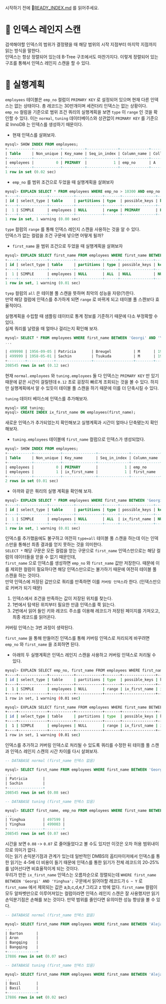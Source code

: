 시작하기 전에 🔗[READY_INDEX.md](../0.common/0.readme/READY_INDEX.md) 를 읽어주세요.  

# 🎯 인덱스 레인지 스캔

검색해야할 인덱스의 범위가 결정됐을 때 해당 범위의 시작 지점부터 마지막 지점까지 읽는 방식을 말한다.  
인덱스는 항상 정렬되어 있는데 B-Tree 구조에서도 마찬가지다. 이렇게 정렬되어 있는 구조를 통해서 인덱스 레인지 스캔을 할 수 있다.  

# 🎯 실행계획

`employees` 테이블은 `emp_no` 컬럼이 `PRIMARY KEY` 로 설정되어 있으며 현재 다른 인덱스는 없는 상태이다. 총 레코드는 30만개이며 세컨더리 인덱스는 없는 상황이다.  
`emp_no` 컬럼을 기준으로 범위 조건 쿼리의 실행계획을 보면 `type` 이 `range` 인 것을 확인할 수 있다. 이는 `normal`, `tuning` 데이터베이스와 상관없이 `PRIMARY KEY` 를 기준으로 InnoDB 는 인덱스를 생성하기 때문이다.  

- 현재 인덱스를 살펴보자.

```sql
mysql> SHOW INDEX FROM employees;
+-----------+------------+----------+--------------+-------------+-----------+-------------+----------+--------+------+------------+---------+---------------+---------+------------+
| Table     | Non_unique | Key_name | Seq_in_index | Column_name | Collation | Cardinality | Sub_part | Packed | Null | Index_type | Comment | Index_comment | Visible | Expression |
+-----------+------------+----------+--------------+-------------+-----------+-------------+----------+--------+------+------------+---------+---------------+---------+------------+
| employees |          0 | PRIMARY  |            1 | emp_no      | A         |      299069 |     NULL |   NULL |      | BTREE      |         |               | YES     | NULL       |
+-----------+------------+----------+--------------+-------------+-----------+-------------+----------+--------+------+------------+---------+---------------+---------+------------+
1 row in set (0.02 sec)
```

- `emp_no` 를 범위 조건으로 두었을 때 실행계획을 살펴보자

```sql
mysql> EXPLAIN SELECT * FROM employees WHERE emp_no > 10300 AND emp_no < 10500;
+----+-------------+-----------+------------+-------+---------------+---------+---------+------+------+----------+-------------+
| id | select_type | table     | partitions | type  | possible_keys | key     | key_len | ref  | rows | filtered | Extra       |
+----+-------------+-----------+------------+-------+---------------+---------+---------+------+------+----------+-------------+
|  1 | SIMPLE      | employees | NULL       | range | PRIMARY       | PRIMARY | 4       | NULL |  199 |   100.00 | Using where |
+----+-------------+-----------+------------+-------+---------------+---------+---------+------+------+----------+-------------+
1 row in set, 1 warning (0.00 sec)
```

`type` 컬럼의 `range` 를 통해 인덱스 레인지 스캔을 사용하는 것을 알 수 있다.  
인덱스가 없는 컬럼을 조건 구문에 넣으면 어떻게 될까?  

- `first_name` 을 범위 조건으로 두었을 때 실행계획을 살펴보자

```sql
mysql> EXPLAIN SELECT first_name FROM employees WHERE first_name BETWEEN 'Georgi' AND 'Yinghua';
+----+-------------+-----------+------------+------+---------------+------+---------+------+--------+----------+-------------+
| id | select_type | table     | partitions | type | possible_keys | key  | key_len | ref  | rows   | filtered | Extra       |
+----+-------------+-----------+------------+------+---------------+------+---------+------+--------+----------+-------------+
|  1 | SIMPLE      | employees | NULL       | ALL  | NULL          | NULL | NULL    | NULL | 299069 |    11.11 | Using where |
+----+-------------+-----------+------------+------+---------------+------+---------+------+--------+----------+-------------+
1 row in set, 1 warning (0.01 sec)
```

`tyep` 컬럼의 `all` 은 테이블 풀 스캔을 뜻하며 최악의 성능을 자랑(?)한다.  
만약 해당 컬럼에 인덱스를 추가하게 되면 `range` 로 바뀌게 되고 테이블 풀 스캔보다 효율적이다.  

실행계획을 수립할 때 샘플링 데이터로 통계 정보를 기준하기 때문에 다소 부정확할 수 있다.  
실제 쿼리를 날렸을 때 얼마나 걸리는지 확인해 보자.  

```sql
mysql> SELECT * FROM employees WHERE first_name BETWEEN 'Georgi' AND 'Yinghua';
...

| 499998 | 1956-09-05 | Patricia       | Breugel          | M      | 1993-10-13 |
| 499999 | 1958-05-01 | Sachin         | Tsukuda          | M      | 1997-11-30 |
+--------+------------+----------------+------------------+--------+------------+
208545 rows in set (0.12 sec)
```

현재 `normal.employees` 와 `tuning.employees` 둘 다 인덱스는 `PRIMARY KEY` 만 있기 때문에 같은 시간이 걸릴텐데 `0.12` 초로 굉장히 빠르게 조회되는 것을 볼 수 있다. 하지만 실행계획에서 알 수 있듯이 테이블 풀 스캔을 하기 때문에 이를 더 단축시킬 수 있다.  

`tuning` 데이터 베이스에 인덱스를 추가해보자.  

```sql
mysql> USE tuning;
mysql> CREATE INDEX ix_first_name ON employees(first_name);
```

새로운 인덱스가 추가되었는지 확인해보고 실행계획과 시간이 얼마나 단축됐는지 확인해보자.  

- `tuning.employees` 테이블에 `first_name` 컬럼으로 인덱스가 생성되었다.  

```sql
mysql> SHOW INDEX FROM employees;
+-----------+------------+---------------+--------------+-------------+-----------+-------------+----------+--------+------+------------+---------+---------------+---------+------------+
| Table     | Non_unique | Key_name      | Seq_in_index | Column_name | Collation | Cardinality | Sub_part | Packed | Null | Index_type | Comment | Index_comment | Visible | Expression |
+-----------+------------+---------------+--------------+-------------+-----------+-------------+----------+--------+------+------------+---------+---------------+---------+------------+
| employees |          0 | PRIMARY       |            1 | emp_no      | A         |      299512 |     NULL |   NULL |      | BTREE      |         |               | YES     | NULL       |
| employees |          1 | ix_first_name |            1 | first_name  | A         |        1266 |     NULL |   NULL |      | BTREE      |         |               | YES     | NULL       |
+-----------+------------+---------------+--------------+-------------+-----------+-------------+----------+--------+------+------------+---------+---------------+---------+------------+
2 rows in set (0.01 sec)
```

- 아까와 같은 쿼리의 실행 계획을 확인해 보자.  

```sql
mysql> EXPLAIN SELECT * FROM employees WHERE first_name BETWEEN 'Georgi' AND 'Yinghua';
+----+-------------+-----------+------------+------+---------------+------+---------+------+--------+----------+-------------+
| id | select_type | table     | partitions | type | possible_keys | key  | key_len | ref  | rows   | filtered | Extra       |
+----+-------------+-----------+------------+------+---------------+------+---------+------+--------+----------+-------------+
|  1 | SIMPLE      | employees | NULL       | ALL  | ix_first_name | NULL | NULL    | NULL | 299512 |    50.00 | Using where |
+----+-------------+-----------+------------+------+---------------+------+---------+------+--------+----------+-------------+
1 row in set, 1 warning (0.01 sec)
```

인덱스를 추가했음에도 불구하고 여전히 `type=all` 테이블 풀 스캔을 하는데 이는 인덱스만을 통해선 최종 결과를 얻지 못하는 것을 의미한다.  
`SELECT *` 해당 구문은 모든 컬럼을 얻는 구문으로 `first_name` 인덱스만으로는 해당 컬럼의 데이터들을 얻을 수 없기 때문인데,  
`first_name` 으로 인덱스를 생성하면 `emp_no` 와 `first_name` 값만 저장한다. 때문에 이를 제외한 컬럼이 필요하다면 해당 인덱스만으로는 불가하기 때문에 여전히 테이블 풀 스캔을 하는 것이다.  
만약 인덱스에 저장된 값만으로 쿼리를 만족하면 이를 `커버링 인덱스`라 한다. (인덱스만으로 커버가 되기 때문)

1. 인덱스에서 조건을 만족하는 값이 저장된 위치를 찾는다.
2. 1번에서 탐색된 위치부터 필요한 만큼 인덱스를 쭉 읽는다.
3. 2번에서 읽어 들인 키와 레코드 주소를 이용해 레코드가 저장된 페이지를 가져오고, 최종 레코드를 읽어온다.

커버링 인덱스는 3번 과정이 생략된다.  

`first_name` 을 통해 만들어진 인덱스를 통해 커버링 인덱스로 처리되게 바꾸려면 `emp_no` 와 `first_name` 을 조회하면 된다.  

- 아래의 두 실행계획은 인덱스 레인지 스캔을 사용하고 커버링 인덱스로 처리될 수 있다.

```bash
mysql> EXPLAIN SELECT emp_no, first_name FROM employees WHERE first_name BETWEEN 'Georgi' AND 'Yinghua';
+----+-------------+-----------+------------+-------+---------------+---------------+---------+------+--------+----------+--------------------------+
| id | select_type | table     | partitions | type  | possible_keys | key           | key_len | ref  | rows   | filtered | Extra                    |
+----+-------------+-----------+------------+-------+---------------+---------------+---------+------+--------+----------+--------------------------+
|  1 | SIMPLE      | employees | NULL       | range | ix_first_name | ix_first_name | 58      | NULL | 149756 |   100.00 | Using where; Using index |
+----+-------------+-----------+------------+-------+---------------+---------------+---------+------+--------+----------+--------------------------+
1 row in set, 1 warning (0.01 sec)
```

```bash
mysql> EXPLAIN SELECT first_name FROM employees WHERE first_name BETWEEN 'Georgi' AND 'Yinghua';
+----+-------------+-----------+------------+-------+---------------+---------------+---------+------+--------+----------+--------------------------+
| id | select_type | table     | partitions | type  | possible_keys | key           | key_len | ref  | rows   | filtered | Extra                    |
+----+-------------+-----------+------------+-------+---------------+---------------+---------+------+--------+----------+--------------------------+
|  1 | SIMPLE      | employees | NULL       | range | ix_first_name | ix_first_name | 58      | NULL | 149756 |   100.00 | Using where; Using index |
+----+-------------+-----------+------------+-------+---------------+---------------+---------+------+--------+----------+--------------------------+
1 row in set, 1 warning (0.01 sec)
```

인덱스를 추가하고 커버링 인덱스로 처리될 수 있도록 쿼리를 수정한 뒤 테이플 풀 스캔과 인덱스 레인지 스캔의 시간 차이를 다시 살펴보자.  

```sql
-- DATABASE normal (first_name 인덱스 없음)

mysql> SELECT first_name FROM employees WHERE first_name BETWEEN 'Georgi' AND 'Yinghua';
...
| Patricia       |
| Sachin         |
+----------------+
208545 rows in set (0.08 sec)
```

```sql
-- DATABASE tuning (first_name 인덱스 있음)

mysql> SELECT first_name, emp_no FROM employees WHERE first_name BETWEEN 'Georgi' AND 'Yinghua';
...
| Yinghua        | 497599 |
| Yinghua        | 499003 |
+----------------+--------+
208545 rows in set (0.07 sec)
```

시간을 보면 `0.08` -> `0.07` 로 줄어들었다고 볼 수도 있지만 이것은 오차 허용 범위내이므로 의미가 없다.  
이는 읽기 손익분기점과 관계가 있는데 일반적인 DMBS의 옵티마이저에서 인덱스를 통한 읽기는 4-5배 더 비용이 들기 때문에 인덱스를 통한 읽기가 전체 레코드의 20-25% 를 넘어선다면 비효율적이게 되는 것이다.  
우리가 만든 `ix_first_name` 인덱스는 오름차순으로 정렬되는데 `WHERE first_name BETWEEN 'Georgi' AND 'Yinghua';` 구문에서 읽어야할 레코드가 `G ~ Y` 로 `first_name` 에서 제외되는 값은 a,b,c,d,e,f 그리고 z 밖에 없다. `first_name` 컬럼이 모두 알파벳만으로 이루어져있는 컬럼이라면 인덱스 레인지 스캔은 잘 사용했지만 읽기 손익분기점은 손해를 보는 것이다. 만약 범위를 줄인다면 유의미한 성능 향상을 볼 수 있다.  

```sql
-- DATABASE normal (first_name 인덱스 없음)

mysql> SELECT first_name FROM employees WHERE first_name BETWEEN 'Alejandro' AND 'Basil';
...
| Barton      |
| Aron        |
| Bangqing    |
| Bangqing    |
+-------------+
17886 rows in set (0.07 sec)
```

```sql
-- DATABASE tuning (first_name 인덱스 있음)

mysql> SELECT first_name FROM employees WHERE first_name BETWEEN 'Alejandro' AND 'Basil';
...
| Basil       |
| Basil       |
+-------------+
17886 rows in set (0.02 sec)
```